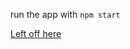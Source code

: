 run the app with `npm start`

[Left off here](https://fullstackopen.com/en/part1/java_script#variables)